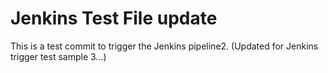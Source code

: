# Jenkins Test File update
This is a test commit to trigger the Jenkins pipeline2.
(Updated for Jenkins trigger test sample 3...)

